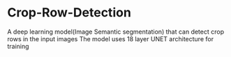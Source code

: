 # Crop-Row-Detection
A deep learning model(Image Semantic segmentation) that can detect crop rows in the input images
The model uses 18 layer UNET architecture for training
